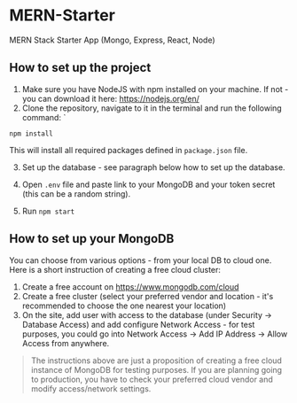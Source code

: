 # MERN-Starter
MERN Stack Starter App (Mongo, Express, React, Node)

## How to set up the project
1. Make sure you have NodeJS with npm installed on your machine. If not - you can download it here: https://nodejs.org/en/
2. Clone the repository, navigate to it in the terminal and run the following command: `
```
npm install
```
This will install all required packages defined in `package.json` file.

3. Set up the database - see paragraph below how to set up the database.

4. Open `.env` file and paste link to your MongoDB and your token secret (this can be a random string).

5. Run `npm start`

## How to set up your MongoDB
You can choose from various options - from your local DB to cloud one. Here is a short instruction of creating a free cloud cluster:
1. Create a free account on https://www.mongodb.com/cloud
2. Create a free cluster (select your preferred vendor and location - it's recommended to choose the one nearest your location)
3. On the site, add user with access to the database (under Security -> Database Access) and add configure Network Access - for test purposes, you could go into Network Access -> Add IP Address -> Allow Access from anywhere.

> The instructions above are just a proposition of creating a free cloud instance of MongoDB for testing purposes. If you are planning going to production, you have to check your preferred cloud vendor and modify access/network settings.